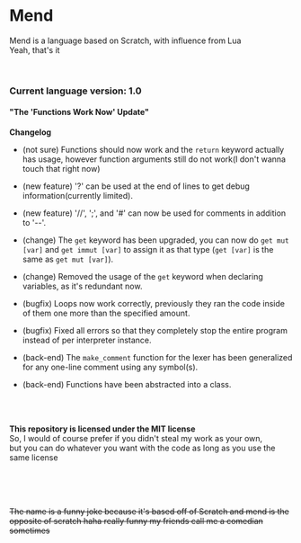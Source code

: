 # Mend
Mend is a language based on Scratch, with influence from Lua
<br>
Yeah, that's it

<br>

### Current language version: 1.0
#### "The 'Functions Work Now' Update"
**Changelog**
* (not sure) Functions should now work and the `return` keyword actually has usage, however function arguments still do not work(I don't wanna touch that right now)

* (new feature) '?' can be used at the end of lines to get debug information(currently limited).

* (new feature) '//', ';', and '#' can now be used for comments in addition to '--'.

* (change) The `get` keyword has been upgraded, you can now do `get mut [var]` and `get immut [var]` to assign it as that type (`get [var]` is the same as `get mut [var]`).

* (change) Removed the usage of the `get` keyword when declaring variables, as it's redundant now.

* (bugfix) Loops now work correctly, previously they ran the code inside of them one more than the specified amount.

* (bugfix) Fixed all errors so that they completely stop the entire program instead of per interpreter instance.

* (back-end) The `make_comment` function for the lexer has been generalized for any one-line comment using any symbol(s).

* (back-end) Functions have been abstracted into a class.

<br><br>

**This repository is licensed under the MIT license**<br>
So, I would of course prefer if you didn't steal my work as your own,<br>
but you can do whatever you want with the code as long as you use the same license


<br><br><br>

~~The name is a funny joke because it's based off of Scratch and mend is the opposite of scratch haha really funny my friends call me a comedian sometimes~~